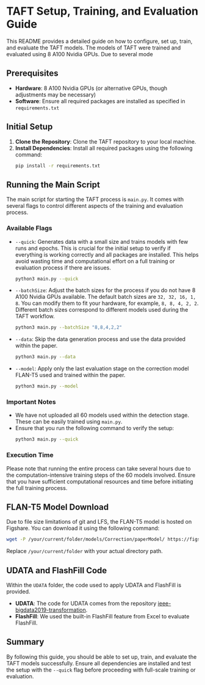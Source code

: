 # TAFT Setup, Training, and Evaluation Guide

This README provides a detailed guide on how to configure, set up, train, and evaluate the TAFT models. The models of TAFT were trained and evaluated using 8 A100 Nvidia GPUs. Due to several mode

## Prerequisites

- **Hardware**: 8 A100 Nvidia GPUs (or alternative GPUs, though adjustments may be necessary)
- **Software**: Ensure all required packages are installed as specified in `requirements.txt`

## Initial Setup

1. **Clone the Repository**: Clone the TAFT repository to your local machine.
2. **Install Dependencies**: Install all required packages using the following command:
   ```sh
   pip install -r requirements.txt
   ```

## Running the Main Script

The main script for starting the TAFT process is `main.py`. It comes with several flags to control different aspects of the training and evaluation process.

### Available Flags

- `--quick`: Generates data with a small size and trains models with few runs and epochs. This is crucial for the initial setup to verify if everything is working correctly and all packages are installed. This helps avoid wasting time and computational effort on a full training or evaluation process if there are issues.
   ```sh
   python3 main.py --quick
   ```

- `--batchSize`: Adjust the batch sizes for the process if you do not have 8 A100 Nvidia GPUs available. The default batch sizes are `32, 32, 16, 1, 8`. You can modify them to fit your hardware, for example, `8, 8, 4, 2, 2`. Different batch sizes correspond to different models used during the TAFT workflow.
   ```sh
   python3 main.py --batchSize "8,8,4,2,2"
   ```

- `--data`: Skip the data generation process and use the data provided within the paper.
   ```sh
   python3 main.py --data
   ```

- `--model`: Apply only the last evaluation stage on the correction model FLAN-T5 used and trained within the paper.
   ```sh
   python3 main.py --model
   ```

### Important Notes

- We have not uploaded all 60 models used within the detection stage. These can be easily trained using `main.py`.
- Ensure that you run the following command to verify the setup:
  ```sh
  python3 main.py --quick
  ```

### Execution Time
Please note that running the entire process can take several hours due to the computation-intensive training steps of the 60 models involved. Ensure that you have sufficient computational resources and time before initiating the full training process.

## FLAN-T5 Model Download

Due to file size limitations of git and LFS, the FLAN-T5 model is hosted on Figshare. You can download it using the following command:

```sh
wget -P /your/current/folder/models/Correction/paperModel/ https://figshare.com/ndownloader/files/47153303
```

Replace `/your/current/folder` with your actual directory path.

## UDATA and FlashFill Code

Within the `UDATA` folder, the code used to apply UDATA and FlashFill is provided.

- **UDATA**: The code for UDATA comes from the repository [ieee-bigdata2019-transformation](https://github.com/minhptx/ieee-bigdata2019-transformation).
- **FlashFill**: We used the built-in FlashFill feature from Excel to evaluate FlashFill.

## Summary

By following this guide, you should be able to set up, train, and evaluate the TAFT models successfully. Ensure all dependencies are installed and test the setup with the `--quick` flag before proceeding with full-scale training or evaluation.
